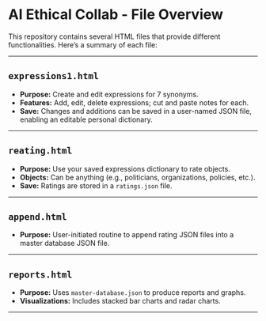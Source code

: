 # AI Ethical Collab - File Overview

This repository contains several HTML files that provide different functionalities. Here’s a summary of each file:

---

## `expressions1.html`

- **Purpose:** Create and edit expressions for 7 synonyms.
- **Features:** Add, edit, delete expressions; cut and paste notes for each.
- **Save:** Changes and additions can be saved in a user-named JSON file, enabling an editable personal dictionary.

---

## `reating.html`

- **Purpose:** Use your saved expressions dictionary to rate objects.
- **Objects:** Can be anything (e.g., politicians, organizations, policies, etc.).
- **Save:** Ratings are stored in a `ratings.json` file.

---

## `append.html`

- **Purpose:** User-initiated routine to append rating JSON files into a master database JSON file.

---

## `reports.html`

- **Purpose:** Uses `master-database.json` to produce reports and graphs.
- **Visualizations:** Includes stacked bar charts and radar charts.

---
